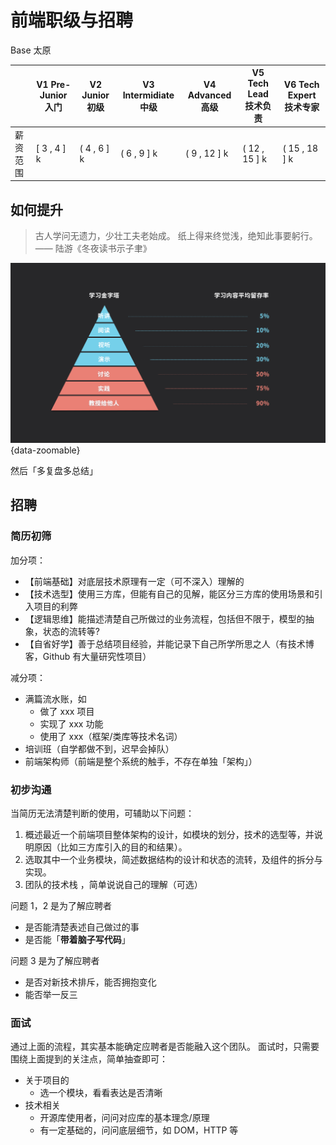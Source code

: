 # 前端职级与招聘

Base 太原

|          | V1 Pre-Junior 入门 | V2 Junior 初级 | V3 Intermidiate 中级 | V4 Advanced 高级 | V5 Tech Lead 技术负责 | V6 Tech Expert 技术专家 |
| -------- | ------------------ | -------------- | -------------------- | ---------------- | --------------------- | ----------------------- |
| 薪资范围 | \[ 3 , 4 \] k      | \( 4 , 6 \] k  | \( 6 , 9 \] k        | \( 9 , 12 \] k   | \( 12 , 15 \] k       | \( 15 , 18 \] k         |

## 如何提升

> 古人学问无遗力，少壮工夫老始成。
> 纸上得来终觉浅，绝知此事要躬行。
> ―― 陆游《冬夜读书示子聿》

![image.png](/rank1.png){data-zoomable}

然后「多复盘多总结」

## 招聘

### 简历初筛

加分项：

- 【前端基础】对底层技术原理有一定（可不深入）理解的
- 【技术选型】使用三方库，但能有自己的见解，能区分三方库的使用场景和引入项目的利弊
- 【逻辑思维】能描述清楚自己所做过的业务流程，包括但不限于，模型的抽象，状态的流转等?
- 【自省好学】善于总结项目经验，并能记录下自己所学所思之人（有技术博客，Github 有大量研究性项目）

减分项：

- 满篇流水账，如
  - 做了 xxx 项目
  - 实现了 xxx 功能
  - 使用了 xxx（框架/类库等技术名词）
- 培训班（自学都做不到，迟早会掉队）
- 前端架构师（前端是整个系统的触手，不存在单独「架构」）

### 初步沟通

当简历无法清楚判断的使用，可辅助以下问题：

1. 概述最近一个前端项目整体架构的设计，如模块的划分，技术的选型等，并说明原因（比如三方库引入的目的和结果）。
2. 选取其中一个业务模块，简述数据结构的设计和状态的流转，及组件的拆分与实现。
3. 团队的技术栈 ，简单说说自己的理解（可选）

问题 1，2 是为了解应聘者

- 是否能清楚表述自己做过的事
- 是否能「**带着脑子写代码**」

问题 3 是为了解应聘者

- 是否对新技术排斥，能否拥抱变化
- 能否举一反三

### 面试

通过上面的流程，其实基本能确定应聘者是否能融入这个团队。
面试时，只需要围绕上面提到的关注点，简单抽查即可：

- 关于项目的
  - 选一个模块，看看表达是否清晰
- 技术相关
  - 开源库使用者，问问对应库的基本理念/原理
  - 有一定基础的，问问底层细节，如 DOM，HTTP 等
